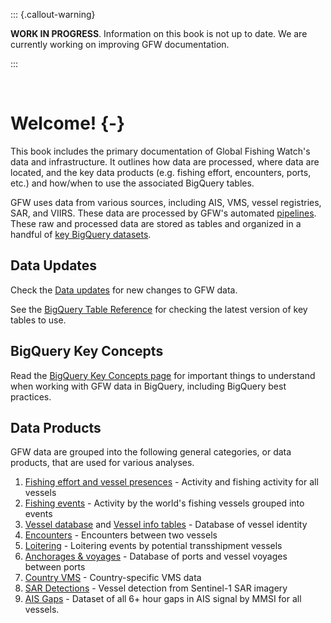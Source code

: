 
::: {.callout-warning}

**WORK IN PROGRESS**. Information on this book is not up to date. We are currently working on improving GFW documentation.

:::

<br>

# Welcome! {-}

This book includes the primary documentation of Global Fishing Watch's data and infrastructure. It outlines how data are processed, where data are located, and the key data products (e.g. fishing effort, encounters, ports, etc.) and how/when to use the associated BigQuery tables.

GFW uses data from various sources, including AIS, VMS, vessel registries, SAR, and VIIRS. These data are processed by GFW's automated [pipelines](files/pipeline.md). These raw and processed data are stored as tables and organized in a handful of [key BigQuery datasets](files/bigquery-datasets.md). 

## Data Updates
Check the [Data updates](files/data-updates.md) for new changes to GFW data.

See the [BigQuery Table Reference](files/bigquery-pipe3-table-reference.md) for checking the latest version of key tables to use.

## BigQuery Key Concepts
Read the [BigQuery Key Concepts page](files/bigquery-key-concepts.md) for important things to understand when working with GFW data in BigQuery, including BigQuery best practices.

## Data Products

GFW data are grouped into the following general categories, or data products, that are used for various analyses.

1. [Fishing effort and vessel presences](files/fishing-effort-and-vessel-presence.md) - Activity and fishing activity for all vessels
2. [Fishing events](files/fishing-events.md) - Activity by the world's fishing vessels grouped into events
3. [Vessel database](files/vessel-database.md) and [Vessel info tables](files/vessel-info-tables.md) - Database of vessel identity
4. [Encounters](files/encounters.md) - Encounters between two vessels
5. [Loitering](files/loitering.md) - Loitering events by potential transshipment vessels
6. [Anchorages & voyages](files/anchorages-voyages-port-visits.md) - Database of ports and vessel voyages between ports
7. [Country VMS](files/vms-data-sources.md) - Country-specific VMS data
8. [SAR Detections](files/sar-object-detections.md) - Vessel detection from Sentinel-1 SAR imagery
9. [AIS Gaps](files/gaps.md) - Dataset of all 6+ hour gaps in AIS signal by MMSI for all vessels.





